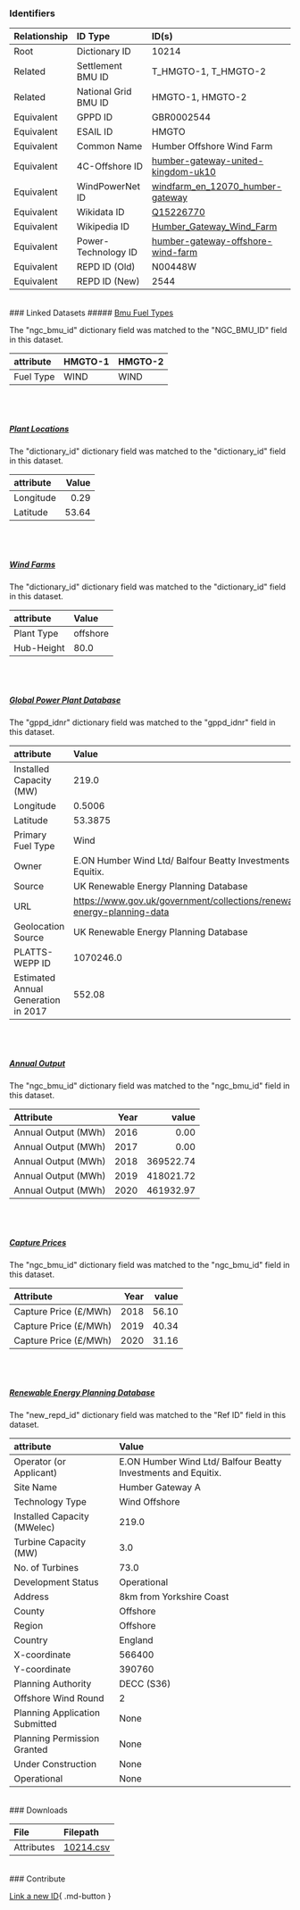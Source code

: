 ### Identifiers

| Relationship   | ID Type              | ID(s)                                                                                                                             |
|:---------------|:---------------------|:----------------------------------------------------------------------------------------------------------------------------------|
| Root           | Dictionary ID        | 10214                                                                                                                             |
| Related        | Settlement BMU ID    | T_HMGTO-1, T_HMGTO-2                                                                                                              |
| Related        | National Grid BMU ID | HMGTO-1, HMGTO-2                                                                                                                  |
| Equivalent     | GPPD ID              | GBR0002544                                                                                                                        |
| Equivalent     | ESAIL ID             | HMGTO                                                                                                                             |
| Equivalent     | Common Name          | Humber Offshore Wind Farm                                                                                                         |
| Equivalent     | 4C-Offshore ID       | [humber-gateway-united-kingdom-uk10](https://www.4coffshore.com/windfarms/united-kingdom/humber-gateway-united-kingdom-uk10.html) |
| Equivalent     | WindPowerNet ID      | [windfarm_en_12070_humber-gateway](https://www.thewindpower.net/windfarm_en_12070_humber-gateway.php)                             |
| Equivalent     | Wikidata ID          | [Q15226770](https://www.wikidata.org/wiki/Q15226770)                                                                              |
| Equivalent     | Wikipedia ID         | [Humber_Gateway_Wind_Farm](https://en.wikipedia.org/wiki/Humber_Gateway_Wind_Farm)                                                |
| Equivalent     | Power-Technology ID  | [humber-gateway-offshore-wind-farm](https://www.power-technology.com/projects/humber-gateway-offshore-wind-farm)                  |
| Equivalent     | REPD ID (Old)        | N00448W                                                                                                                           |
| Equivalent     | REPD ID (New)        | 2544                                                                                                                              |

<br>
### Linked Datasets
##### <a href="https://osuked.github.io/Power-Station-Dictionary/datasets/bmu-fuel-types">Bmu Fuel Types</a>



The "ngc_bmu_id" dictionary field was matched to the "NGC_BMU_ID" field in this dataset.

| attribute   | HMGTO-1   | HMGTO-2   |
|:------------|:----------|:----------|
| Fuel Type   | WIND      | WIND      |

<br><br>
##### <a href="https://osuked.github.io/Power-Station-Dictionary/datasets/plant-locations">Plant Locations</a>



The "dictionary_id" dictionary field was matched to the "dictionary_id" field in this dataset.

| attribute   |   Value |
|:------------|--------:|
| Longitude   |    0.29 |
| Latitude    |   53.64 |

<br><br>
##### <a href="https://osuked.github.io/Power-Station-Dictionary/datasets/wind-farms">Wind Farms</a>



The "dictionary_id" dictionary field was matched to the "dictionary_id" field in this dataset.

| attribute   | Value    |
|:------------|:---------|
| Plant Type  | offshore |
| Hub-Height  | 80.0     |

<br><br>
##### <a href="https://osuked.github.io/Power-Station-Dictionary/datasets/global-power-plant-database">Global Power Plant Database</a>



The "gppd_idnr" dictionary field was matched to the "gppd_idnr" field in this dataset.

| attribute                           | Value                                                                    |
|:------------------------------------|:-------------------------------------------------------------------------|
| Installed Capacity (MW)             | 219.0                                                                    |
| Longitude                           | 0.5006                                                                   |
| Latitude                            | 53.3875                                                                  |
| Primary Fuel Type                   | Wind                                                                     |
| Owner                               | E.ON  Humber Wind Ltd/ Balfour Beatty Investments and Equitix.           |
| Source                              | UK Renewable Energy Planning Database                                    |
| URL                                 | https://www.gov.uk/government/collections/renewable-energy-planning-data |
| Geolocation Source                  | UK Renewable Energy Planning Database                                    |
| PLATTS-WEPP ID                      | 1070246.0                                                                |
| Estimated Annual Generation in 2017 | 552.08                                                                   |

<br><br>
##### <a href="https://osuked.github.io/Power-Station-Dictionary/datasets/annual-output">Annual Output</a>



The "ngc_bmu_id" dictionary field was matched to the "ngc_bmu_id" field in this dataset.

| Attribute           |   Year |     value |
|:--------------------|-------:|----------:|
| Annual Output (MWh) |   2016 |      0.00 |
| Annual Output (MWh) |   2017 |      0.00 |
| Annual Output (MWh) |   2018 | 369522.74 |
| Annual Output (MWh) |   2019 | 418021.72 |
| Annual Output (MWh) |   2020 | 461932.97 |

<br><br>
##### <a href="https://osuked.github.io/Power-Station-Dictionary/datasets/capture-prices">Capture Prices</a>



The "ngc_bmu_id" dictionary field was matched to the "ngc_bmu_id" field in this dataset.

| Attribute             |   Year |   value |
|:----------------------|-------:|--------:|
| Capture Price (£/MWh) |   2018 |   56.10 |
| Capture Price (£/MWh) |   2019 |   40.34 |
| Capture Price (£/MWh) |   2020 |   31.16 |

<br><br>
##### <a href="https://osuked.github.io/Power-Station-Dictionary/datasets/renewable-energy-planning-database">Renewable Energy Planning Database</a>



The "new_repd_id" dictionary field was matched to the "Ref ID" field in this dataset.

| attribute                      | Value                                                         |
|:-------------------------------|:--------------------------------------------------------------|
| Operator (or Applicant)        | E.ON Humber Wind Ltd/ Balfour Beatty Investments and Equitix. |
| Site Name                      | Humber Gateway A                                              |
| Technology Type                | Wind Offshore                                                 |
| Installed Capacity (MWelec)    | 219.0                                                         |
| Turbine Capacity (MW)          | 3.0                                                           |
| No. of Turbines                | 73.0                                                          |
| Development Status             | Operational                                                   |
| Address                        | 8km from Yorkshire Coast                                      |
| County                         | Offshore                                                      |
| Region                         | Offshore                                                      |
| Country                        | England                                                       |
| X-coordinate                   | 566400                                                        |
| Y-coordinate                   | 390760                                                        |
| Planning Authority             | DECC (S36)                                                    |
| Offshore Wind Round            | 2                                                             |
| Planning Application Submitted | None                                                          |
| Planning Permission Granted    | None                                                          |
| Under Construction             | None                                                          |
| Operational                    | None                                                          |


<br>
### Downloads


| File       | Filepath                                                                              |
|:-----------|:--------------------------------------------------------------------------------------|
| Attributes | [10214.csv](https://osuked.github.io/Power-Station-Dictionary/object_attrs/10214.csv) |


<br>
### Contribute

[Link a new ID](https://docs.google.com/forms/d/e/1FAIpQLSc5jRsQ7NgiLLXbwo9PUdwTQyuqbRwThltG56-o6NVSe7E_nw/viewform?usp=pp_url&entry.251912331=10214){ .md-button }